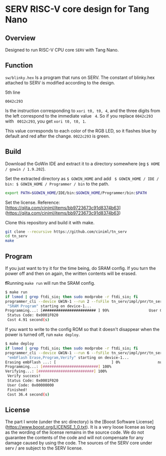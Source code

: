 # SERV RISC-V core design for Tang Nano

## Overview

Designed to run RISC-V CPU core `SERV` with Tang Nano.

## Function

`sw/blinky.hex` Is a program that runs on SERV. The constant of blinky.hex attached to SERV is modified according to the design.

5th line

```
0042c293
```

Is the instruction corresponding to `xori t0, t0, 4`, and the three digits from the left correspond to the immediate value ` 4`.
So if you replace `0042c293` with ` 0012c293`, you get `xori t0, t0, 1`.

This value corresponds to each color of the RGB LED, so it flashes blue by default and red after the change. `0022c293` is green.

## Build

Download the GoWin IDE and extract it to a directory somewhere (eg `$ HOME / gowin / 1.9.202`).

Set the extracted directory as `$ GOWIN_HOME` and add ` $ GOWIN_HOME / IDE / bin: $ GOWIN_HOME / Programmer / bin` to the path.

```bash
export PATH=$GOWIN_HOME/IDE/bin:$GOWIN_HOME/Programmer/bin:$PATH
```

Set the license. Reference: [https://qiita.com/ciniml/items/bb9723673c91d8374b63] (https://qiita.com/ciniml/items/bb9723673c91d8374b63)

Clone this repository and build it with make.

```bash
git clone --recursive https://github.com/ciniml/tn_serv
cd tn_serv
make
```

## Program

If you just want to try it for the time being, do SRAM config. If you turn the power off and then on again, the written contents will be erased.

**f**Running `make run` will run the SRAM config.

```bash
$ make run
if lsmod | grep ftdi_sio; then sudo modprobe -r ftdi_sio; fi
programmer_cli --device GW1N-1 --run 2 --fsFile tn_serv/impl/pnr/tn_serv.fs
 "SRAM Program" starting on device-1...
Programming...: [######################## ] 99%                  User Code: 0x00000000
 Status Code: 0x0001F020
 Cost 4.91 second(s)
```

If you want to write to the config ROM so that it doesn't disappear when the power is turned off, run `make deploy`.

```bash
$ make deploy
if lsmod | grep ftdi_sio; then sudo modprobe -r ftdi_sio; fi
programmer_cli --device GW1N-1 --run 6 --fsFile tn_serv/impl/pnr/tn_serv.fs
 "embFlash Erase,Program,Verify" starting on device-1...
Erasing embFlash ...: [                         ] 0%                 number addresses of data:332
Programming...: [#########################] 100%
Verifying...: [#########################] 100%
 Verify success!
 Status Code: 0x0001F020
 User Code: 0x00000000
 Finished!
 Cost 36.4 second(s)
```

## License

The part I wrote (under the src directory) is the [Boost Software License] (https://www.boost.org/LICENSE_1_0.txt). It is a very loose license as long as the wording of the license remains in the source code.
We do not guarantee the contents of the code and will not compensate for any damage caused by using the code.
The sources of the SERV core under serv / are subject to the SERV license.
